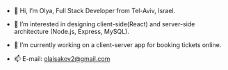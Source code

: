 - 👋 Hi, I’m Olya, Full Stack Developer from Tel-Aviv, Israel.
- 👀 I’m interested in designing client-side(React) and server-side architecture (Node.js, Express, MySQL).
- 🌱 I’m currently working on a client-server app for booking tickets online.

- 📫 E-mail: olaisakov2@gmail.com

<!---
OlyaJoss/OlyaJoss is a ✨ special ✨ repository because its `README.md` (this file) appears on your GitHub profile.
You can click the Preview link to take a look at your changes.
--->
